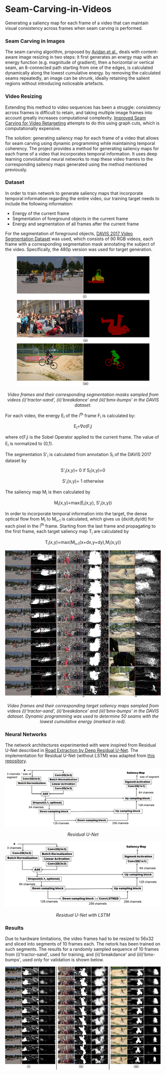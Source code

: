 # Seam-Carving-in-Videos
Generating a saliency map for each frame of a video that can maintain visual consistency across frames when seam carving is performed.

### Seam Carving in Images ###
The seam carving algorithm, proposed by [Avidan et al.](http://www.faculty.idc.ac.il/arik/SCWeb/imret/index.html), deals with content-aware image resizing in two steps: it first generates an energy map with an energy function (e.g. magnitude of gradient), then a horizontal or vertical seam, an 8-connected path starting from one of the edges, is calculated dynamically along the lowest cumulative energy. by removing the calculated seams repeatedly, an image can be shrunk, ideally retaining the salient regions without introducing noticeable artefacts.

### Video Resizing ###
Extending this method to video sequences has been a struggle: consistency across frames is difficult to retain, and taking multiple image frames into account greatly increases computational complexity. [Improved Seam Carving for Video Retargeting](http://www.eng.tau.ac.il/~avidan/papers/vidret.pdf) attempts to do this using graph cuts, which is computationally expensive. 

The solution: generating saliency map for each frame of a video that allows for seam carving using dynamic programming while maintaining temporal coherency. The project provides a method for generating saliency maps for each frame of a video that incorporates temporal information. It uses deep learning convolutional neural networks to map these video frames to the corresponding saliency maps generated using the method mentioned previously. 

### Dataset ###
In order to train  network to generate saliency maps that incorporate temporal information regarding the entire video, our training target needs to include the following information:
- Energy of the current frame
- Segmentation of foreground objects in the current frame
- Energy and segmentation of all frames after the current frame

For the segmentation of foreground objects, [DAVIS 2017 Video Segmentation Dataset](https://davischallenge.org/davis2017/code.html#unsupervised) was used, which consists of 90 RGB videos, each frame with a corresponding segmentation mask annotating the subject of the video. Specifically, the 480p version was used for target generation.
<p align="center">
    <img src="./images/DAVIS.png">
</p>
<p align="center">
    <em>Video frames and their corresponding segmentation masks sampled from videos (i)’tractor-sand’, (ii)’breakdance’ and (iii)’bmx-bumps’ in the DAVIS dataset.</em>
</p>

For each video, the energy E<sub>i</sub> of the i<sup>th</sup> frame F<sub>i</sub> is calculated by:
<p align="center">E<sub>i</sub>=∇σ(F<sub>i</sub>)</p>

where σ(F<sub>i</sub>) is the Sobel Operator applied to the current frame. The value of E<sub>i</sub> is normalized to (0,1). 

The segmentation S'<sub>i</sub> is calculated from annotation S<sub>i</sub> of the DAVIS 2017 dataset by
<p align="center">S'<sub>i</sub>(x,y)= 0 if S<sub>i</sub>(x,y)=0</p>
<p align="center">S'<sub>i</sub>(x,y)= 1 otherwise</p>

The saliency map M<sub>i</sub> is then calculated by
<p align="center">M<sub>i</sub>(x,y)=max⁡(E<sub>i</sub>(x,y), S'<sub>i</sub>(x,y))</p>

In order to incorporate temporal information into the target, the dense optical flow from M<sub>i</sub> to M<sub>i+1</sub> is calculated, which gives us (dx/dt,dy/dt) for each pixel in the i<sup>th</sup> frame. Starting from the last frame and propagating to the first frame, each target saliency map T<sub>i</sub> are calculated by
<p align="center">T<sub>i</sub>(x,y)=max⁡(M<sub>i+1</sub>(x+dx,y+dy),M<sub>i</sub>(x,y))</p>

<p align="center">
    <img src="./images/Seam-Carving.jpg">
</p>
<p align="center">
    <em>Video frames and their corresponding target saliency maps sampled from videos (i)’tractor-sand’, (ii)’breakdance’ and (iii)’bmx-bumps’ in the DAVIS dataset. Dynamic programming was used to determine 50 seams with the lowest cumulative energy (marked in red).</em>
</p>

### Neural Networks ###
The network architectures experimented with were inspired from Residual U-Net described in [Road Extraction by Deep Residual U-Net](https://arxiv.org/abs/1711.10684). The implementation for Residual U-Net (without LSTM) was adapted from [this repository](https://github.com/DuFanXin/deep_residual_unet).

<p align="center">
    <img src="./images/Network1.png">
</p>
<p align="center">
    <em>Residual U-Net</em>
</p>

<p align="center">
    <img src="./images/Network2.png">
</p>
<p align="center">
    <em>Residual U-Net with LSTM</em>
</p>

### Results ###
Due to hardware limitations, the video frames had to be resized to 56x32 and sliced into segments of 10 frames each. The netork has been trained on such segments. The results for a randomly sampled sequence of 10 frames from (i)'tractor-sand', used for training, and (ii)'breakdance' and (iii)'bmx-bumps', used only for validation is shown below.
<p align="center">
    <img src="./images/Generated_Maps.png">
</p>




